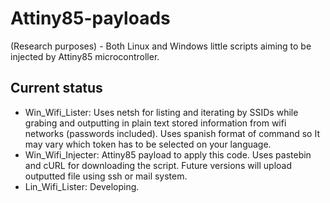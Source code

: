 # Attiny85-payloads
(Research purposes) - Both Linux and Windows little scripts aiming to be injected by Attiny85 microcontroller. 

## Current status

* Win_Wifi_Lister: Uses netsh for listing and iterating by SSIDs while grabing and outputting in plain text stored information from wifi networks (passwords included). Uses spanish format of command so It may vary which token has to be selected on your language.
* Win_Wifi_Injecter: Attiny85 payload to apply this code. Uses pastebin and cURL for downloading the script. Future versions will upload outputted file using ssh or mail system.
* Lin_Wifi_Lister: Developing.
